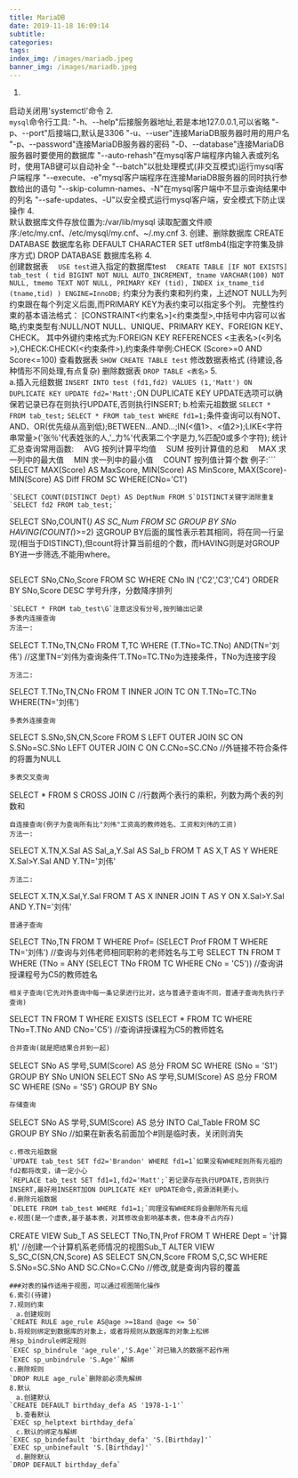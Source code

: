 ```yaml
---
title: MariaDB
date: 2019-11-18 16:09:14
subtitle:
categories:
tags:
index_img: /images/mariadb.jpeg
banner_img: /images/mariadb.jpeg
---
```

1.  
启动关闭用'systemctl'命令
2.  
`mysql`命令行工具:
"-h、--help"后接服务器地址,若是本地127.0.0.1,可以省略
"-p、--port"后接端口,默认是3306
"-u、--user"连接MariaDB服务器时用的用户名
"-p、--password"连接MariaDB服务器的密码
"-D、--database"连接MariaDB服务器时要使用的数据库
"--auto-rehash"在mysql客户端程序内输入表或列名时，使用TAB键可以自动补全
"--batch"以批处理模式(非交互模式)运行mysql客户端程序
"--execute、-e"mysql客户端程序在连接MariaDB服务器的同时执行参数给出的语句
"--skip-column-names、-N"在mysql客户端中不显示查询结果中的列名
"--safe-updates、-U"以安全模式运行mysql客户端，安全模式下防止误操作
4.  
默认数据库文件存放位置为:/var/lib/mysql
读取配置文件顺序:/etc/my.cnf、/etc/mysql/my.cnf、~/.my.cnf
3. 
创建、删除数据库
CREATE DATABASE 数据库名称 DEFAULT CHARACTER SET utf8mb4(指定字符集及排序方式)
DROP DATABASE 数据库名称
4.  
创建数据表
　`USE test`进入指定的数据库test
　```
CREATE TABLE [IF NOT EXISTS] tab_test (
		tid BIGINT NOT NULL AUTO_INCREMENT,
		tname VARCHAR(100) NOT NULL,
		tmemo TEXT NOT NULL,
		PRIMARY KEY (tid),
		INDEX ix_tname_tid (tname,tid)
		) ENGINE=InnoDB;
	```
约束分为表约束和列约束，上述NOT NULL为列约束跟在每个列定义后面,而PRIMARY KEY为表约束可以指定多个列。
完整性约束的基本语法格式：
[CONSTRAINT<约束名>]<约束类型>,中括号中内容可以省略,约束类型有:NULL/NOT NULL、UNIQUE、PRIMARY KEY、FOREIGN KEY、CHECK。 其中外键约束格式为:FOREIGN KEY REFERENCES <主表名>(<列名>),CHECK:CHECK(<约束条件>),约束条件举例:CHECK (Score>=0 AND Score<=100)
查看数据表
`SHOW CREATE TABLE test`
修改数据表格式
(待建设,各种情形不同处理,有点复杂)
删除数据表
`DROP TABLE <表名>`
5.  
a.插入元组数据
`INSERT INTO test (fd1,fd2) VALUES (1,'Matt') ON DUPLICATE KEY UPDATE fd2='Matt';`ON DUPLICATE KEY UPDATE选项可以确保若记录已存在则执行UPDATE,否则执行INSERT;
b.检索元祖数据
`SELECT * FROM tab_test;`
`SELECT * FROM tab_test WHERE fd1=1;`条件查询可以有NOT、AND、OR(优先级从高到低);BETWEEN...AND...;IN(<值1>、<值2>);LIKE<字符串常量>('张％'代表姓张的人,'_力%'代表第二个字是力,%匹配0或多个字符);
统计汇总查询常用函数:
　AVG 按列计算平均值
　SUM 按列计算值的总和
　MAX 求一列中的最大值
　MIN 求一列中的最小值
　COUNT 按列值计算个数
例子:```
SELECT MAX(Score) AS MaxScore,
	   MIN(Score) AS MinScore,
	   MAX(Score)-MIN(Score) AS Diff 
	   FROM SC 
       WHERE(CNo='C1')
```
`SELECT COUNT(DISTINCT Dept) AS DeptNum FROM S`DISTINCT关键字消除重复
`SELECT fd2 FROM tab_test;`
```
SELECT SNo,COUNT(*) AS SC_Num
FROM SC
GROUP BY SNo
HAVING(COUNT(*)>=2)
这GROUP BY后面的属性表示若其相同，将在同一行呈现(相当于DISTINCT),但count将计算当前组的个数，而HAVING则是对GROUP BY进一步筛选,不能用where。
```
```
SELECT SNo,CNo,Score
FROM SC
WHERE CNo IN ('C2','C3','C4')
ORDER BY SNo,Score DESC
学号升序，分数降序排列
```
`SELECT * FROM tab_test\G`注意这没有分号,按列输出记录
多表内连接查询
方法一:
```
SELECT T.TNo,TN,CNo
FROM T,TC
WHERE (T.TNo=TC.TNo) AND(TN='刘伟')
//这里TN=‘刘伟为查询条件’T.TNo=TC.TNo为连接条件，TNo为连接字段
```
方法二:
```
SELECT T.TNo,TN,CNo 
FROM T INNER JOIN TC
ON T.TNo=TC.TNo WHERE(TN='刘伟')
```
多表外连接查询
```
SELECT S.SNo,SN,CN,Score
FROM S
LEFT OUTER JOIN SC
ON S.SNo=SC.SNo
LEFT OUTER JOIN C
ON C.CNo=SC.CNo
//外链接不符合条件的将置为NULL
```
多表交叉查询
```
SELECT * FROM S CROSS JOIN C
//行数两个表行的乘积，列数为两个表的列数和
```
自连接查询(例子为查询所有比"刘伟"工资高的教师姓名、工资和刘伟的工资)
方法一:
```
SELECT X.TN,X.Sal AS Sal_a,Y.Sal AS Sal_b
FROM T AS X,T AS Y
WHERE X.Sal>Y.Sal AND Y.TN='刘伟'
```
方法二:
```
SELECT X.TN,X.Sal,Y.Sal
FROM T AS X INNER JOIN T AS Y
ON X.Sal>Y.Sal
AND Y.TN='刘伟'
```
普通子查询
```
SELECT TNo,TN
FROM T
WHERE Prof= (SELECT Prof 
		FROM T
		WHERE TN='刘伟')
//查询与刘伟老师相同职称的老师姓名与工号
SELECT TN
FROM T
WHERE (TNo = ANY (SELECT TNo
			FROM TC
			WHERE CNo = 'C5'))
//查询讲授课程号为C5的教师姓名
```
相关子查询(它先对外查询中每一条记录进行比对，这与普通子查询不同，普通子查询先执行子查询)
```
SELECT TN
FROM T
WHERE EXISTS (SELECT *
		FROM TC
		WHERE TNo=T.TNo AND CNo='C5')
//查询讲授课程为C5的教师姓名
```
合并查询(就是把结果合并到一起)
```
SELECT SNo AS 学号,SUM(Score) AS 总分
FROM SC
WHERE (SNo = 'S1')
GROUP BY SNo
UNION
SELECT SNo AS 学号,SUM(Score) AS 总分
FROM SC
WHERE (SNo = 'S5')
GROUP BY SNo
```
存储查询
```
SELECT SNo AS 学号,SUM(Score) AS 总分
INTO Cal_Table
FROM SC
GROUP BY SNo
//如果在新表名前面加个#则是临时表，关闭则消失
```
c.修改元祖数据
`UPDATE tab_test SET fd2='Brandon' WHERE fd1=1`如果没有WHERE则所有元祖的fd2都将改变，请一定小心
`REPLACE tab_test SET fd1=1,fd2='Matt';`若记录存在执行UPDATE,否则执行INSERT,最好用INSERT加ON DUPLICATE KEY UPDATE命令,资源消耗更小。
d.删除元祖数据
`DELETE FROM tab_test WHERE fd1=1;`同理没有WHERE将会删除所有元组
e.视图(是一个虚表,基于基本表，对其修改会影响基本表，但本身不占内存)
```
CREATE VIEW Sub_T
AS SELECT TNo,TN,Prof
FROM T
WHERE Dept = '计算机'
//创建一个计算机系老师情况的视图Sub_T
ALTER VIEW S_SC_C(SN,CN,Score)
AS SELECT SN,CN,Score
 FROM S,C,SC
 WHERE S.SNo=SC.SNo AND SC.CNo=C.CNo
//修改,就是查询内容的覆盖
```
###对表的操作适用于视图，可以通过视图简化操作
6.索引(待建)
7.规则约束  
　a.创建规则
`CREATE RULE age_rule AS@age >=18and @age <= 50`
b.将规则绑定到数据库的对象上，或者将规则从数据库的对象上松绑
用sp_bindrule绑定规则
`EXEC sp_bindrule 'age_rule','S.Age'`对已输入的数据不起作用
`EXEC sp_unbindrule 'S.Age'`解绑
c.删除规则
`DROP RULE age_rule`删除前必须先解绑
8.默认  
　a.创建默认
`CREATE DEFAULT birthday_defa AS '1978-1-1'`
　b.查看默认
`EXEC sp_helptext birthday_defa`
　c.默认的绑定与解绑
`EXEC sp_bindefault 'birthday_defa' 'S.[Birthday]'`
`EXEC sp_unbinefault 'S.[Birthday]'`
　d.删除默认
`DROP DEFAULT birthday_defa`
